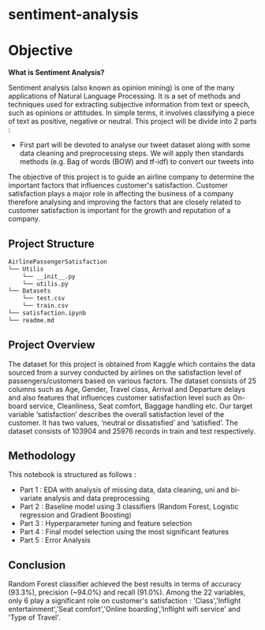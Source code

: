 # sentiment-analysis

# Objective
**What is Sentiment Analysis?**

Sentiment analysis (also known as opinion mining) is one of the many applications of Natural Language Processing. It is a set of methods and techniques used for extracting subjective information from text or speech, such as opinions or attitudes. In simple terms, it involves classifying a piece of text as positive, negative or neutral.
This project will be divide into 2 parts : 
- First part will be devoted to analyse our tweet dataset along with some data cleaning and preprocessing steps. 
We will apply then standards methods (e.g. Bag of words (BOW) and tf-idf) to convert our tweets into  

The objective of this project is to guide an airline company to determine the important factors that influences customer's satisfaction.
Customer satisfaction plays a major role in affecting the business of a company therefore analysing and improving the factors that are closely related to customer satisfaction is important for the growth and reputation of a company.
## Project Structure 

```bash
AirlinePassengerSatisfaction
└── Utilis
    └── __init__.py
    └── utilis.py
└── Datasets
    └── test.csv
    └── train.csv
└── satisfaction.ipynb
└── readme.md
```
## Project Overview
The dataset for this project is obtained from Kaggle which contains the data sourced from a survey conducted by airlines on the satisfaction level of passengers/customers based on various factors. 
The dataset consists of 25 columns such as Age, Gender, Travel class, Arrival and Departure delays and also features that influences customer satisfaction level such as On-board service, Cleanliness, Seat comfort, Baggage handling etc.
Our target variable ‘satisfaction’ describes the overall satisfaction level of the customer. It has two values, ‘neutral or dissatisfied’ and ‘satisfied’.
The dataset consists of 103904 and 25976 records in train and test respectively.

## Methodology
This notebook is structured as follows :
- Part 1 : EDA with analysis of missing data, data cleaning, uni and bi-variate analysis and data preprocessing
- Part 2 : Baseline model using 3 classifiers (Random Forest, Logistic regression and Gradient Boosting)
- Part 3 : Hyperparameter tuning and feature selection
- Part 4 : Final model selection using the most significant features
- Part 5 : Error Analysis 

## Conclusion
Random Forest classifier achieved the best results in terms of accuracy (93.3%), precision (~94.0%) and recall (91.0%).
Among the 22 variables, only 6 play a significant role on customer's satisfaction : 'Class','Inflight entertainment','Seat comfort','Online boarding','Inflight wifi service' and 'Type of Travel'.

